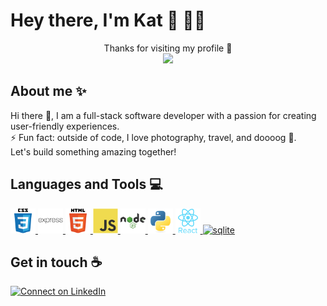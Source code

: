 
# Hey there, I'm Kat :wave: 👩‍💻

<!-- not sure if I need this gif
<img src="https://github.com/user-attachments/assets/7e628eeb-7547-453f-8237-138678c2e75b"
 />
 -->
 
<p align="center"> 
 Thanks for visiting my profile 💭 <br>
  <img src="https://profile-counter.glitch.me/KatttZ/count.svg" />
</p>

## About me  ✨

Hi there 👋, I am a full-stack software developer with a passion for creating user-friendly experiences. <br>
 ⚡ Fun fact: outside of code, I love photography, travel, and doooog 🐶. <br>
Let's build something amazing together!

## Languages and Tools 💻

<p align="left"> <a href="https://www.w3schools.com/css/" target="_blank" rel="noreferrer"> <img src="https://raw.githubusercontent.com/devicons/devicon/master/icons/css3/css3-original-wordmark.svg" alt="css3" width="40" height="40"/> </a> <a href="https://expressjs.com" target="_blank" rel="noreferrer"> <img src="https://raw.githubusercontent.com/devicons/devicon/master/icons/express/express-original-wordmark.svg" alt="express" width="40" height="40"/> </a> <a href="https://www.w3.org/html/" target="_blank" rel="noreferrer"> <img src="https://raw.githubusercontent.com/devicons/devicon/master/icons/html5/html5-original-wordmark.svg" alt="html5" width="40" height="40"/> </a> <a href="https://developer.mozilla.org/en-US/docs/Web/JavaScript" target="_blank" rel="noreferrer"> <img src="https://raw.githubusercontent.com/devicons/devicon/master/icons/javascript/javascript-original.svg" alt="javascript" width="40" height="40"/> </a> <a href="https://nodejs.org" target="_blank" rel="noreferrer"> <img src="https://raw.githubusercontent.com/devicons/devicon/master/icons/nodejs/nodejs-original-wordmark.svg" alt="nodejs" width="40" height="40"/> </a> <a href="https://www.python.org" target="_blank" rel="noreferrer"> <img src="https://raw.githubusercontent.com/devicons/devicon/master/icons/python/python-original.svg" alt="python" width="40" height="40"/> </a> <a href="https://reactjs.org/" target="_blank" rel="noreferrer"> <img src="https://raw.githubusercontent.com/devicons/devicon/master/icons/react/react-original-wordmark.svg" alt="react" width="40" height="40"/> </a> <a href="https://www.sqlite.org/" target="_blank" rel="noreferrer"> <img src="https://www.vectorlogo.zone/logos/sqlite/sqlite-icon.svg" alt="sqlite" width="40" height="40"/> </a> </p>

## Get in touch  :coffee:

[![Connect on LinkedIn](https://img.shields.io/badge/--linkedin?label=LinkedIn&logo=LinkedIn&style=social)](https://www.linkedin.com/in/zheng-%EF%BC%88kat%EF%BC%89-zhao-5785ab149/)

